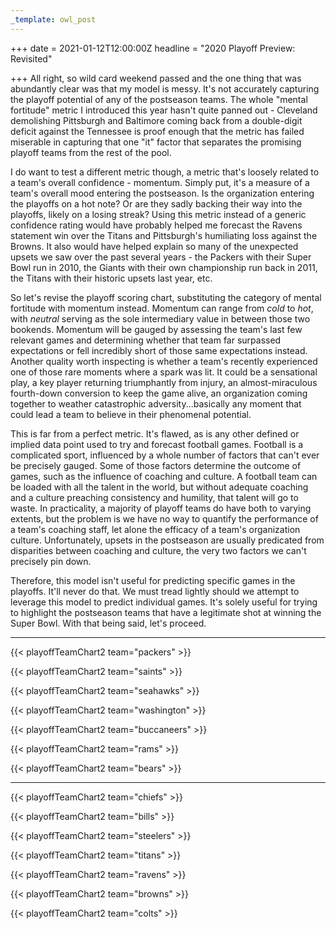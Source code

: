 ```yaml
---
_template: owl_post
---
```



+++
date = 2021-01-12T12:00:00Z
headline = "2020 Playoff Preview: Revisited"

+++
All right, so wild card weekend passed and the one thing that was abundantly clear was that my model is messy. It's not accurately capturing the playoff potential of any of the postseason teams. The whole "mental fortitude" metric I introduced this year hasn't quite panned out - Cleveland demolishing Pittsburgh and Baltimore coming back from a double-digit deficit against the Tennessee is proof enough that the metric has failed miserable in capturing that one "it" factor that separates the promising playoff teams from the rest of the pool.

I do want to test a different metric though, a metric that's loosely related to a team's overall confidence - momentum. Simply put, it's a measure of a team's overall mood entering the postseason. Is the organization entering the playoffs on a hot note? Or are they sadly backing their way into the playoffs, likely on a losing streak? Using this metric instead of a generic confidence rating would have probably helped me forecast the Ravens statement win over the Titans and Pittsburgh's humiliating loss against the Browns. It also would have helped explain so many of the unexpected upsets we saw over the past several years - the Packers with their Super Bowl run in 2010, the Giants with their own championship run back in 2011, the Titans with their historic upsets last year, etc.

So let's revise the playoff scoring chart, substituting the category of mental fortitude with momentum instead. Momentum can range from _cold_ to _hot_, with _neutral_ serving as the sole intermediary value in between those two bookends. Momentum will be gauged by assessing the team's last few relevant games and determining whether that team far surpassed expectations or fell incredibly short of those same expectations instead. Another quality worth inspecting is whether a team's recently experienced one of those rare moments where a spark was lit. It could be a sensational play, a key player returning triumphantly from injury, an almost-miraculous fourth-down conversion to keep the game alive, an organization coming together to weather catastrophic adversity...basically any moment that could lead a team to believe in their phenomenal potential.

This is far from a perfect metric. It's flawed, as is any other defined or implied data point used to try and forecast football games. Football is a complicated sport, influenced by a whole number of factors that can't ever be precisely gauged. Some of those factors determine the outcome of games, such as the influence of coaching and culture. A football team can be loaded with all the talent in the world, but without adequate coaching and a culture preaching consistency and humility, that talent will go to waste. In practicality, a majority of playoff teams do have both to varying extents, but the problem is we have no way to quantify the performance of a team's coaching staff, let alone the efficacy of a team's organization culture. Unfortunately, upsets in the postseason are usually predicated from disparities between coaching and culture, the very two factors we can't precisely pin down.

Therefore, this model isn't useful for predicting specific games in the playoffs. It'll never do that. We must tread lightly should we attempt to leverage this model to predict individual games. It's solely useful for trying to highlight the postseason teams that have a legitimate shot at winning the Super Bowl. With that being said, let's proceed.

***

{{< playoffTeamChart2 team="packers" >}}

{{< playoffTeamChart2 team="saints" >}}

{{< playoffTeamChart2 team="seahawks" >}}

{{< playoffTeamChart2 team="washington" >}}

{{< playoffTeamChart2 team="buccaneers" >}}

{{< playoffTeamChart2 team="rams" >}}

{{< playoffTeamChart2 team="bears" >}}

***

{{< playoffTeamChart2 team="chiefs" >}}

{{< playoffTeamChart2 team="bills" >}}

{{< playoffTeamChart2 team="steelers" >}}

{{< playoffTeamChart2 team="titans" >}}

{{< playoffTeamChart2 team="ravens" >}}

{{< playoffTeamChart2 team="browns" >}}

{{< playoffTeamChart2 team="colts" >}}
